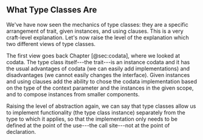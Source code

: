 ## What Type Classes Are

We've have now seen the mechanics of type classes: they are a specific arrangement of trait, given instances, and using clauses. This is a very craft-level explanation. Let's now raise the level of the explanation which two different views of type classes.

The first view goes back Chapter [@sec:codata], where we looked at codata. The type class itself---the trait---is an instance codata and it has the usual advantages of codata (we can easily add implementations) and disadvantages (we cannot easily changes the interface). Given instances and using clauses add the ability to chose the codata implementation based on the type of the context parameter and the instances in the given scope, and to compose instances from smaller components.

Raising the level of abstraction again, we can say that type classes allow us to implement functionality (the type class instance) separately from the type to which it applies, so that the implementation only needs to be defined at the point of the use---the call site---not at the point of declaration.
